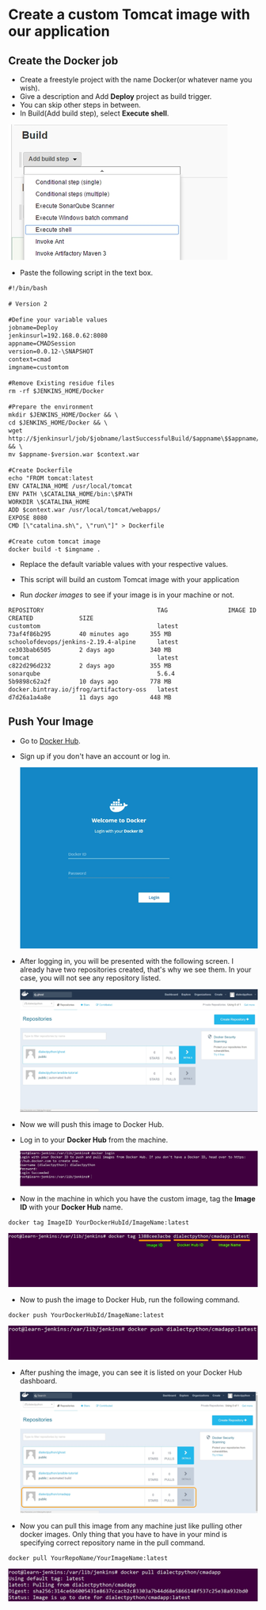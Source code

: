 # Create a custom Tomcat image with our application

## Create the Docker job

* Create a freestyle project with the name Docker(or whatever name you wish).
* Give a description and Add **Deploy** project as build trigger.
* You can skip other steps in between.
* In Build(Add build step), select **Execute shell**.

![Build](images/dockerhub/Build.jpg)

* Paste the following script in the text box.

```
#!/bin/bash

# Version 2

#Define your variable values
jobname=Deploy
jenkinsurl=192.168.0.62:8080
appname=CMADSession
version=0.0.12-\SNAPSHOT
context=cmad
imgname=customtom

#Remove Existing residue files
rm -rf $JENKINS_HOME/Docker

#Prepare the environment
mkdir $JENKINS_HOME/Docker && \
cd $JENKINS_HOME/Docker && \
wget http://$jenkinsurl/job/$jobname/lastSuccessfulBuild/$appname\$$appname/artifact/$appname/$appname/$version/$appname-$version.war && \
mv $appname-$version.war $context.war

#Create Dockerfile
echo "FROM tomcat:latest
ENV CATALINA_HOME /usr/local/tomcat
ENV PATH \$CATALINA_HOME/bin:\$PATH
WORKDIR \$CATALINA_HOME
ADD $context.war /usr/local/tomcat/webapps/
EXPOSE 8080
CMD [\"catalina.sh\", \"run\"]" > Dockerfile

#Create cutom tomcat image
docker build -t $imgname .
```

* Replace the default variable values with your respective values.

* This script will build an custom Tomcat image with your application

* Run *docker images* to see if your image is in your machine or not.

```
REPOSITORY                                TAG                 IMAGE ID            CREATED             SIZE
customtom                                 latest              73af4f86b295        40 minutes ago      355 MB
schoolofdevops/jenkins-2.19.4-alpine      latest              ce303bab6505        2 days ago          340 MB
tomcat                                    latest              c822d296d232        2 days ago          355 MB
sonarqube                                 5.6.4               5b9898c62a2f        10 days ago         778 MB
docker.bintray.io/jfrog/artifactory-oss   latest              d7d26a1a4a8e        11 days ago         448 MB
```

## Push Your Image

* Go to [Docker Hub](https://hub.docker.com/).

* Sign up if you don't have an account or log in.

  ![login](images/dockerhub/login.jpg)

* After logging in, you will be presented with the following screen. I already have two repositories created, that's why we see them. In your case, you will not see any repository listed.

  ![dashboard](images/dockerhub/dashboard.jpg)

* Now we will push this image to Docker Hub.

* Log in to your **Docker Hub** from the machine.

  ![login_console](images/dockerhub/login_console.jpg)

* Now in the machine in which you have the custom image, tag the **Image ID** with your **Docker Hub** name.

```
docker tag ImageID YourDockerHubId/ImageName:latest
```

  ![tag](images/dockerhub/tag.jpg)

* Now to push the image to Docker Hub, run the following command.

```
docker push YourDockerHubId/ImageName:latest
```

  ![push](images/dockerhub/push.jpg)

* After pushing the image, you can see it is listed on your Docker Hub dashboard.

  ![repo](images/dockerhub/repo.jpg)

* Now you can pull this image from any machine just like pulling other docker images. Only thing that you have to have in your mind is specifying correct repository name in the pull command.

```
docker pull YourRepoName/YourImageName:latest
```

  ![pull](images/dockerhub/pull.jpg)

